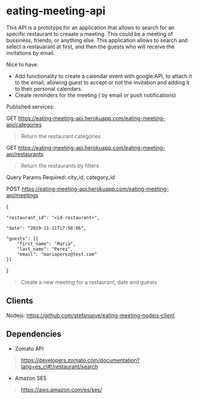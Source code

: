# **eating-meeting-api**

This API is a prototype for an application that allows to search for an specific restaurant to creaate a meeting. This could be a meeting of bussiness, friends, or anything else.
This application allows to search and select a restauarant at first, and then the guests who will receive the invitations by email. 

Nice to have:
- Add functionality to create a calendar event with google API, to attach it to the email, allowing guest to accept or not the invitation and adding it to their personal calendars.
- Create reminders for the meeting ( by email or push notifications)

Published services: 

GET https://eating-meeting-api.herokuapp.com/eating-meeting-api/categories 

> Return the restaurant categories

GET https://eating-meeting-api.herokuapp.com/eating-meeting-api/restaurants
> Return the restaurants by filters

Query Params Required:
city_id, category_id


POST https://eating-meeting-api.herokuapp.com/eating-meeting-api/meetings

{

	"restaurant_id": "<id-restaurant>",
	
	"date": "2019-11-11T17:50:06",
	
	"guests": [{
		"first_name": "Maria",
		"last_name": "Perez",
		"email": "mariaperez@test.com"
	}]
}

> Create a new meeting for a restaurant, date and guests

## **Clients**

Nodejs: https://github.com/stefaniaive/eating-meeting-nodejs-client

## **Dependencies**

- Zomato API 

> https://developers.zomato.com/documentation?lang=es_cl#!/restaurant/search

- Amazon SES

> https://aws.amazon.com/es/ses/